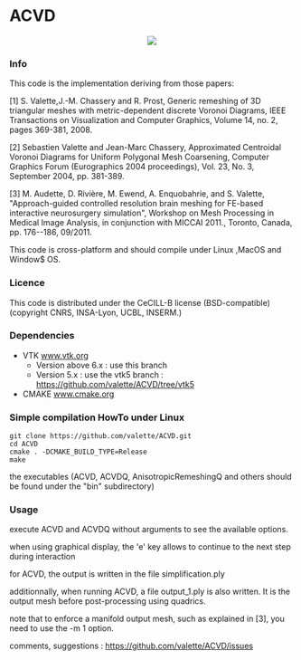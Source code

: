 ACVD 
====
<!---[![Build Status](https://travis-ci.org/valette/ACVD.png)](https://travis-ci.org/valette/ACVD) --> 


<p align="center">
  <img src="https://www.creatis.insa-lyon.fr/~valette/public/project/acvd/featured.jpg">
</p>

### Info ###
This code is the implementation deriving from those papers:

[1] S. Valette,J.-M. Chassery and R. Prost, Generic remeshing of 3D triangular meshes with metric-dependent discrete Voronoi Diagrams, IEEE Transactions on Visualization and Computer Graphics, Volume 14, no. 2, pages 369-381, 2008.

[2] Sebastien Valette and Jean-Marc Chassery, Approximated Centroidal Voronoi Diagrams for Uniform Polygonal Mesh Coarsening, Computer Graphics Forum (Eurographics 2004 proceedings), Vol. 23, No. 3, September 2004, pp. 381-389. 

[3] M. Audette, D. Rivière, M. Ewend, A. Enquobahrie, and S. Valette, "Approach-guided controlled resolution brain meshing for FE-based interactive neurosurgery simulation", Workshop on Mesh Processing in Medical Image Analysis, in conjunction with MICCAI 2011., Toronto, Canada, pp. 176--186, 09/2011.


This code is cross-platform and should compile under Linux ,MacOS and Window$ OS.
### Licence ###
This code is distributed under the CeCILL-B license (BSD-compatible)
(copyright CNRS, INSA-Lyon, UCBL, INSERM.)


###  Dependencies ###
* VTK www.vtk.org
  * Version above 6.x : use this branch
  * Version 5.x : use the vtk5 branch : https://github.com/valette/ACVD/tree/vtk5
* CMAKE www.cmake.org

###  Simple compilation HowTo under Linux ###
	git clone https://github.com/valette/ACVD.git
	cd ACVD
	cmake . -DCMAKE_BUILD_TYPE=Release
	make

the executables (ACVD, ACVDQ, AnisotropicRemeshingQ and others should be found under the "bin" subdirectory)

### Usage ###
execute ACVD and ACVDQ without arguments to see the available options.

when using graphical display, the 'e' key allows to continue to the next step during interaction

for ACVD, the output is written in the file simplification.ply

additionnally, when running ACVD, a file output_1.ply is also written. It is the output mesh before post-processing using quadrics.

note that to enforce a manifold output mesh, such as explained in [3], you need to use the -m 1 option.

comments, suggestions : https://github.com/valette/ACVD/issues
